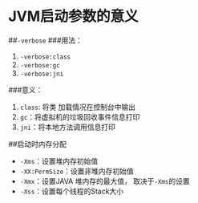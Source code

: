 # JVM启动参数的意义
##`-verbose`
###用法：
1. `-verbose:class`
2. `-verbose:gc`
3. `-verbose:jni`

###意义：
1. `class`: 将类 加载情况在控制台中输出
2. `gc`：将虚拟机的垃圾回收事件信息打印
3. `jni`：将本地方法调用信息打印

##启动时内存分配
- `-Xms`：设置堆内存初始值
- `-XX:PermSize`：设置非堆内存初始值
- `-Xmx`：设置JAVA 堆内存的最大值， 取决于`-Xms`的设置
- `-Xss`：设置每个线程的Stack大小